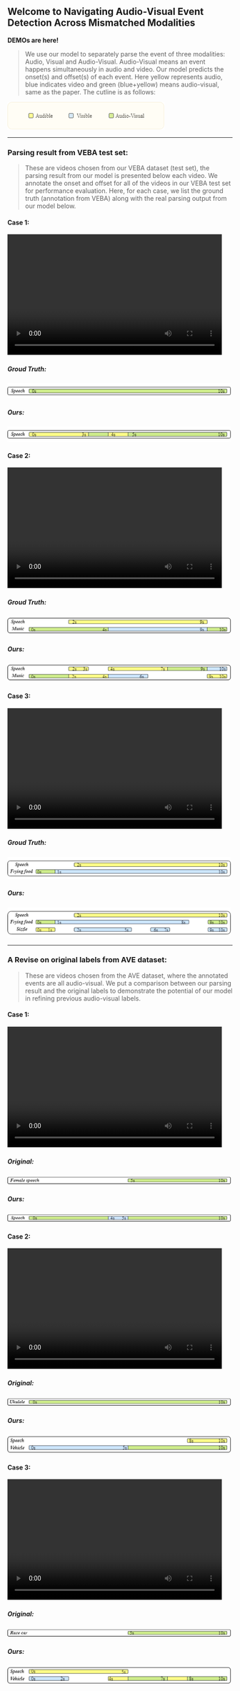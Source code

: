 ## Welcome to Navigating Audio-Visual Event Detection Across Mismatched Modalities

**DEMOs are here!**

> We use our model to separately parse the event of three modalities: Audio, Visual and Audio-Visual. Audio-Visual means an event happens simultaneously in audio and video.
> Our model predicts the onset(s) and offset(s) of each event. Here yellow represents audio, blue indicates video and green (blue+yellow) means audio-visual, same as the paper.
> The cutline is as follows:

<img src="src/multimodal/cutline.png"  alt="cutline" width="352" height="62" style="margin: 0 auto;"/>

***

### Parsing result from VEBA test set: 
> These are videos chosen from our VEBA dataset (test set), the parsing result from our model is presented below each video.
> We annotate the onset and offset for all of the videos in our VEBA test set for performance evaluation.
> Here, for each case, we list the ground truth (annotation from VEBA) along with the real parsing output from our model below.

#### Case 1:

<video width="480" height="270" controls>
    <source src="src/multimodal/VEBA/1HNGJDppKG0_60.000_70.000.mp4" type="video/mp4">
</video>

##### Groud Truth:

<img src="src/multimodal/VEBA/1HNGJDppKG0_gt.png" alt="1HNGJDppKG0_0" width="500" height="34"/>

##### Ours:

<img src="src/multimodal/VEBA/1HNGJDppKG0_ours.png" alt="1HNGJDppKG0_1" width="500" height="34"/>

#### Case 2:

<video width="480" height="270" controls>
    <source src="src/multimodal/VEBA/-2RPPODqLy4_30.000_40.000.mp4" type="video/mp4">
</video>

##### Groud Truth:

<img src="src/multimodal/VEBA/-2RPPODqLy4_gt.png" alt="-2RPPODqLy4_0" width="500" height="42"/>

##### Ours:

<img src="src/multimodal/VEBA/-2RPPODqLy4_ours.png" alt="-2RPPODqLy4_1" width="500" height="42"/>

#### Case 3:

<video width="480" height="270" controls>
    <source src="src/multimodal/VEBA/Am5GHLnpl44_30.000_40.000.mp4" type="video/mp4">
</video>

##### Groud Truth:

<img src="src/multimodal/VEBA/Am5GHLnpl44_gt.png" alt="Am5GHLnpl44_0" width="500" height="50"/>

##### Ours:

<img src="src/multimodal/VEBA/Am5GHLnpl44_ours.png" alt="Am5GHLnpl44_1" width="500" height="67"/>

***

### A Revise on original labels from AVE dataset: 
> These are videos chosen from the AVE dataset, where the annotated events are all audio-visual. 
> We put a comparison between our parsing result and the original labels to demonstrate the potential of our model in refining previous audio-visual labels.

#### Case 1:

<video width="480" height="270" controls>
    <source src="src/multimodal/AVE/0lFf-HP86Q0.mp4" type="video/mp4">
</video>

##### Original:
<img src="src/multimodal/AVE/0lFf-HP86Q0_ori.png" alt="0lFf-HP86Q0_0" width="500" height="21"/>

##### Ours: 

<img src="src/multimodal/AVE/0lFf-HP86Q0_ours.png" alt="0lFf-HP86Q0_1" width="500" height="21"/>

#### Case 2:

<video width="480" height="270" controls>
    <source src="src/multimodal/AVE/16eUxQwxxbs.mp4" type="video/mp4">
</video>

##### Original:
<img src="src/multimodal/AVE/16eUxQwxxbs_ori.png" alt="22olCB3wQaA_0" width="500" height="21"/>

##### Ours: 

<img src="src/multimodal/AVE/16eUxQwxxbs_ours.png" alt="22olCB3wQaA_1" width="500" height="42"/>

#### Case 3:

<video width="480" height="270" controls>
    <source src="src/multimodal/AVE/22olCB3wQaA.mp4" type="video/mp4">
</video>

##### Original:

<img src="src/multimodal/AVE/22olCB3wQaA_ori.png" alt="22olCB3wQaA_0" width="500" height="21"/>

##### Ours:

<img src="src/multimodal/AVE/22olCB3wQaA_ours.png" alt="22olCB3wQaA_1" width="500" height="42"/>
